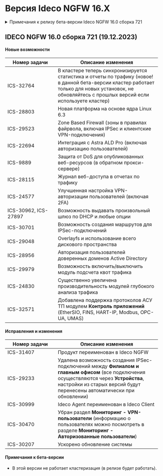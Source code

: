 # Версия Ideco NGFW 16.X

<details>

<summary>Примечания к релизу бета-версии Ideco NGFW 16.0 сборка 721</summary>

**Дата выхода версии**: 20.10.2023.

Техническая поддержка и обратная связь (поможет нам улучшить продукт):

* Обсудить версию в телеграмм-канале с разработчиками: [https://t.me/idecoutm](https://t.me/idecoutm)
* Портал технической поддержки: [https://help.ideco.ru/](https://help.ideco.ru/)
* Электронная почта: help@ideco.ru
* Telegram: [ideco.bot](https://telegram.im/@ideco\_support\_bot)

[Скачать Ideco NGFW 16](https://my.ideco.ru/).\
Автоматическая регистрация тестовой лицензии: my.ideco.ru (полный функционал на 40 дней и 10 000 пользователей).

**Обновление с релизов Ideco UTM 8.12 и старше**

Обновление с релиза Ideco UTM 13 возможно через автоматические обновления (тестовый канал, будет доступна в ближайшее время).\
Обновление с релизов 8.х, 9.х, 10.х, 11.х, 12.х возможно через автоматические обновления с промежуточным обновлением до версий 9.11, 10.7, 11.10, 12.8.\
После обновлении на Ideco UTM 15 приостанавливается синхронизация с Active Directory, если локальные пользователи Ideco UTM находятся в группах Active Directory.

**Обновление с версии Ideco UTM 7.9.9**

Прямое обновление до версии 15 напрямую невозможно.\
Возможна миграция настроек (загрузка бэкапа настроек) на предварительно установленную версию [9.11](https://storage.yandexcloud.net/ideco-utm-iso/Ideco-UTM-9-11-2.iso) и дальнейшее обновление до версии 14.0 с помощью автоматического обновления.

</details>

## IDECO NGFW 16.0 сборка 721 (19.12.2023)

#### Новые возможности

<table><thead><tr><th width="149.92761394101876">Номер задачи</th><th>Описание изменения</th></tr></thead><tbody><tr><td>ICS-32764</td><td>В кластере теперь синхронизируется статистика и отчеты по трафику (новое! в данной бета-версии кластер работает только для новых установок, не обновляйтесь с прошлых версий если используете кластер)</td></tr><tr><td>ICS-28803</td><td>Новая платформа на основе ядра Linux 6.3</td></tr><tr><td>ICS-29523</td><td>Zone Based Firewall (зоны в правилах файрвола, включая IPSec и клиентские VPN-подключения)</td></tr><tr><td>ICS-22694</td><td>Интеграция с Astra ALD Pro (включая авторизацию пользователей)</td></tr><tr><td>ICS-9889</td><td>Защита от DoS для опубликованных веб-ресурсов (в обратном прокси-сервере)</td></tr><tr><td>ICS-28115</td><td>Журнал веб-доступа в отчетах по трафику</td></tr><tr><td>ICS-24577</td><td>Улучшенная настройка VPN-авторизации пользователей (включая 2FA)</td></tr><tr><td>ICS-30962, ICS-27897</td><td>Возможность выдавать произвольный шлюз по DHCP и любые опции</td></tr><tr><td>ICS-30701</td><td>Возможность создания маршрутов для IPSec-подключений</td></tr><tr><td>ICS-29048</td><td>Overlayfs и использование всего дискового пространства</td></tr><tr><td>ICS-28956</td><td>Авторизация пользователей доверенных доменов Active Directory</td></tr><tr><td>ICS-29979</td><td>Возможность включить/выключить модуль подсчета квот трафика</td></tr><tr><td>ICS-24830</td><td>Существенно увеличена производительность модулей глубокого анализа трафика</td></tr><tr><td>ICS-32571</td><td>Добавлена поддержка протоколов АСУ ТП модулем <strong>Контроль приложений</strong> (EtherSIO, FINS, HART-IP, Modbus, OPC-UA, UMAS)</td></tr></tbody></table>

#### Исправления и изменения

<table><thead><tr><th width="149.92761394101876">Номер задачи</th><th>Описание изменения</th></tr></thead><tbody><tr><td>ICS-31407</td><td>Продукт переименован в Ideco NGFW</td></tr><tr><td>ICS-29233</td><td>Удалена возможность создания IPSec-подключений между <strong>Филиалом и главным офисом</strong> (все подключения осуществляются через <strong>Устройства</strong>, настройки из старых версий будут перенесены автоматически при обновлении)</td></tr><tr><td>ICS-30999</td><td>Ideco Agent переименован в Ideco Client</td></tr><tr><td>ICS-30470</td><td>Убран раздел <strong>Мониторинг - VPN-пользователи</strong> (информацию о пользователях можно посмотреть в разделе <strong>Мониторинг - Авторизованные пользователи</strong>)</td></tr><tr><td>ICS-30207</td><td>Ускорено обновление системы</td></tr></tbody></table>

#### Примечания к бета-версии

* В этой версии не работает кластеризация (в релизе будет работать).

